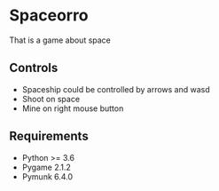 # Spaceorro
That is a game about space
## Controls
- Spaceship could be controlled by arrows and wasd
- Shoot on space
- Mine on right mouse button
## Requirements
* Python >= 3.6
* Pygame 2.1.2
* Pymunk 6.4.0